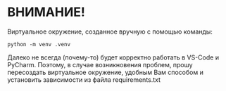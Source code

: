 # ВНИМАНИЕ!
Виртуальное окружение, созданное вручную с помощью команды:  

    python -m venv .venv 

Далеко не всегда (почему-то) будет корректно работать в VS-Code и PyCharm.
Поэтому, в случае возникновения проблем, прошу пересоздать виртуальное окружение,
удобным Вам способом и установить зависимости из файла requirements.txt
